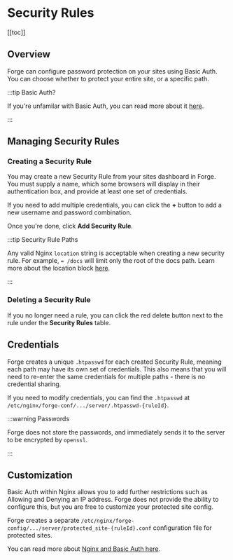 # Security Rules

[[toc]]

## Overview

Forge can configure password protection on your sites using Basic Auth. You can choose whether to protect your entire site, or a specific path.

:::tip Basic Auth?

If you're unfamilar with Basic Auth, you can read more about it [here](https://en.wikipedia.org/wiki/Basic_access_authentication).

:::

## Managing Security Rules

### Creating a Security Rule

You may create a new Security Rule from your sites dashboard in Forge. You must supply a name, which some browsers will display in their authentication box, and provide at least one set of credentials.

If you need to add multiple credentials, you can click the **+** button to add a new username and password combination.

Once you're done, click **Add Security Rule**.

:::tip Security Rule Paths

Any valid Nginx `location` string is acceptable when creating a new security rule. For example, `= /docs` will limit only the root of the docs path. Learn more about the location block [here](https://www.digitalocean.com/community/tutorials/understanding-nginx-server-and-location-block-selection-algorithms#location-block-syntax).

:::

### Deleting a Security Rule

If you no longer need a rule, you can click the red delete button next to the rule under the **Security Rules** table.

## Credentials

Forge creates a unique `.htpasswd` for each created Security Rule, meaning each path may have its own set of credentials. This also means that you will need to re-enter the same credentials for multiple paths - there is no credential sharing.

If you need to modify credentials, you can find the `.htpasswd` at `/etc/nginx/forge-conf/.../server/.htpasswd-{ruleId}`.

:::warning Passwords

Forge does not store the passwords, and immediately sends it to the server to be encrypted by `openssl`.

:::

## Customization

Basic Auth within Nginx allows you to add further restrictions such as Allowing and Denying an IP address. Forge does not provide the ability to configure this, but you are free to customize your protected site config.

Forge creates a separate `/etc/nginx/forge-config/.../server/protected_site-{ruleId}.conf` configuration file for protected sites.

You can read more about [Nginx and Basic Auth here](https://docs.nginx.com/nginx/admin-guide/security-controls/configuring-http-basic-authentication/#).
